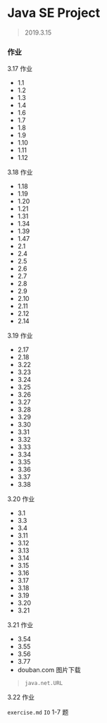 # Java SE Project

> 2019.3.15

### 作业
3.17 作业
- 1.1
- 1.2
- 1.3
- 1.4
- 1.6
- 1.7
- 1.8
- 1.9
- 1.10
- 1.11
- 1.12


3.18 作业
- 1.18
- 1.19
- 1.20
- 1.21
- 1.31
- 1.34
- 1.39
- 1.47
- 2.1
- 2.4
- 2.5
- 2.6
- 2.7
- 2.8
- 2.9
- 2.10
- 2.11
- 2.12
- 2.14

3.19 作业
- 2.17
- 2.18
- 3.22
- 3.23
- 3.24
- 3.25
- 3.26
- 3.27
- 3.28
- 3.29
- 3.30
- 3.31
- 3.32
- 3.33
- 3.34
- 3.35
- 3.36
- 3.37
- 3.38

3.20 作业
- 3.1
- 3.3
- 3.4
- 3.11
- 3.12
- 3.13
- 3.14
- 3.15
- 3.16
- 3.17
- 3.18
- 3.19
- 3.20
- 3.21

3.21 作业
- 3.54
- 3.55
- 3.56
- 3.77
- douban.com 图片下载

> `java.net.URL`

3.22 作业

`exercise.md` `IO` 1-7 题



